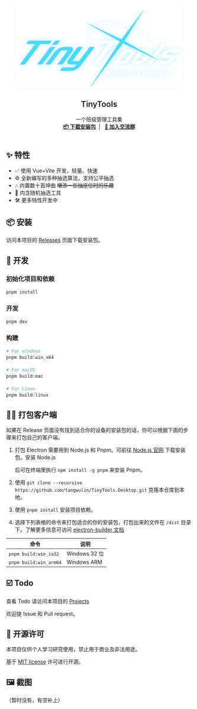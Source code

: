 <br />
<p style="text-align: center;">
<a href="https://github.com/tangwulin/TinyTools.Desktop" target="blank">
    <img src="logo.png" alt="Logo" style="height: 16em">
  </a>
  <h2 style="text-align: center;font-weight: 600">TinyTools</h2>

  <p style="text-align: center;">
    一个班级管理工具集
    <br />
    <a href="#%EF%B8%8F-安装" target="blank"><strong>📦️ 下载安装包</strong></a>&nbsp;&nbsp;|&nbsp;&nbsp;
    <a href="https://qm.qq.com/cgi-bin/qm/qr?k=uzG7G5F3KZHdTiM4iLhpu-75XjFDHLLp&jump_from=webapi&authKey=buoIUVnbAl04s8AdlaApJAV94ZjnU12GwPz7M0iEPrNe6UXchAAIIJ37VSguYBIk" target="blank"><strong>💬 加入交流群</strong></a>
    <br />
    <br />
  </p>

## ✨ 特性

[//]: # (- ✈️ 使用WebWorker处理数据，拒绝慢、卡 ~~（当然要是你的机器太差也没办法）~~)
- ✅ 使用 Vue+Vite 开发，轻量、快速
- ⚙️ 全新编写的多种抽选算法，支持公平抽选
- 🎶 内置数十首坤曲 ~~增添一些抽座位时的乐趣~~
- 📃 内含随机抽选工具
- 🛠  更多特性开发中

## 📦️ 安装

[//]: # (Tauri 版本目前仅支持 Windows。（有谁要ubuntu和macos的可以发个issue&#41;)

[//]: # ()
[//]: # (已知Bug：无法拖动座位（这个锅是Webview2的，我不背）)

访问本项目的 [Releases](https://github.com/tangwulin/TinyTools.Desktop/releases)
页面下载安装包。

## 🔧 开发
### 初始化项目和依赖

```sh
pnpm install
```

### 开发

```sh
pnpm dev
```

### 构建

```bash
# For windows
pnpm build:win_x64

# For macOS
pnpm build:mac

# For Linux
pnpm build:linux
```

## 👷‍♂️ 打包客户端


如果在 Release 页面没有找到适合你的设备的安装包的话，你可以根据下面的步骤来打包自己的客户端。


1. 打包 Electron 需要用到 Node.js 和 Pnpm。可前往 [Node.js 官网](https://nodejs.org/zh-cn/) 下载安装包。安装 Node.js

   后可在终端里执行 `npm install -g pnpm` 来安装 Pnpm。


2. 使用 `git clone --recursive https://github.com/tangwulin/TinyTools.Desktop.git` 克隆本仓库到本地。


3. 使用 `pnpm install` 安装项目依赖。

4. 选择下列表格的命令来打包适合的你的安装包，打包出来的文件在 `/dist` 目录下。了解更多信息可访问 [electron-builder 文档](https://www.electron.build/cli)

| 命令                                       | 说明                      |
| ------------------------------------------ | ------------------------- |
| `pnpm build:win_ia32`  | Windows 32 位             |
| `pnpm build:win_arm64` | Windows ARM               |


## ☑️ Todo

查看 Todo 请访问本项目的 [Projects](https://github.com/tangwulin/TinyTools.Desktop/projects/1)

欢迎提 Issue 和 Pull request。

## 📜 开源许可

本项目仅供个人学习研究使用，禁止用于商业及非法用途。

基于 [MIT license](https://opensource.org/licenses/MIT) 许可进行开源。

## 🖼️ 截图

（暂时没有，有空补上）
